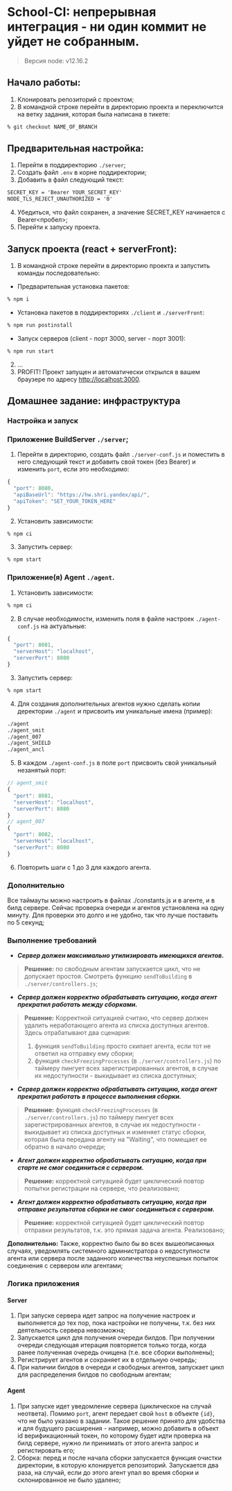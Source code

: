 # School-CI: непрерывная интеграция - ни один коммит не уйдет не собранным. 

> Версия node: v12.16.2

## Начало работы:
1. Клонировать репозиторий с проектом;
2. В командной строке перейти в директорию проекта и переключится на ветку задания, которая была написана в тикете:
```bash
% git checkout NAME_OF_BRANCH
```

## Предварительная настройка: 
1. Перейти в поддиректорию `./server`;
2. Создать файл `.env` в корне поддиректории;
3. Добавить в файл следующий текст:
```txt
SECRET_KEY = 'Bearer YOUR_SECRET_KEY'
NODE_TLS_REJECT_UNAUTHORIZED = '0'
```

4. Убедиться, что файл сохранен, а значение SECRET_KEY начинается с Bearer<пробел>;
5. Перейти к запуску проекта.

## Запуск проекта (react + serverFront): 
1. В командной строке перейти в директорию проекта и запустить команды последовательно: 
  - Предварительная установка пакетов:
```bash
% npm i
``` 
  - Установка пакетов в поддиректориях `./client` и `./serverFront`:
```bash
% npm run postinstall
```
  - Запуск серверов (client - порт 3000, server - порт 3001):
```bash
% npm run start
```
2. ...
3. PROFIT! Проект запущен и автоматически открылся в вашем браузере по адресу [http://localhost:3000](http://localhost:3000).

## Домашнее задание: инфраструктура

### Настройка и запуск

### Приложение BuildServer `./server`;
1. Перейти в директорию, создать файл `./server-conf.js` и поместить в него следующий текст и добавить свой токен (без Bearer) и изменить `port`, если это необходимо:

```js
{
  "port": 8080,
  "apiBaseUrl": "https://hw.shri.yandex/api/",
  "apiToken": "SET_YOUR_TOKEN_HERE"
}
```

2. Установить зависимости: 
```bash
% npm ci
```

3. Запустить сервер:
```bash
% npm start
```

### Приложение(я) Agent `./agent`.
1. Установить зависимости: 
```bash
% npm ci
```

2. В случае необходимости, изменить поля в файле настроек `./agent-conf.js` на актуальные: 

```js
{
  "port": 8081,
  "serverHost": "localhost",
  "serverPort": 8080
}
```

3. Запустить сервер:
```bash
% npm start
```

4. Для создания дополнительных агентов нужно сделать копии деректории `./agent` и присвоить им уникальные имена (пример):
```asp
./agent
./agent_smit
./agent_007
./agent_SHIELD
./agent_ancl
```

5. В каждом `./agent-conf.js` в поле `port` присвоить свой  уникальный незанятый порт: 
```js
// agent_smit
{
  "port": 8081,
  "serverHost": "localhost",
  "serverPort": 8080
}
// agent_007
{
  "port": 8082,
  "serverHost": "localhost",
  "serverPort": 8080
}
```

6. Повторить шаги с 1 до 3 для каждого агента. 

### Дополнительно

Все таймауты можно настроить в файлах ./constants.js и в агенте, и в билд сервере. Сейчас проверка очереди и агентов установлена на одну минуту. Для проверки это долго и не удобно, так что лучше поставить по 5 секунд;

### Выполнение требований
- ***Сервер должен максимально утилизировать имеющихся агентов.***

> **Решение:** по свободным агентам запускается цикл, что не допускает простоя. Смотреть функцию `sendToBuilding` в `./server/controllers.js`;
- ***Сервер должен корректно обрабатывать ситуацию, когда агент прекратил работать между сборками.***

> **Решение:** Корректной ситуацией считаю, что сервер должен удалить неработающего агента из списка доступных агентов. Здесь отрабатывают два сценария: 
> 1. функция `sendToBuilding` просто скипает агента, если тот не ответил на отправку ему сборки;
> 2. функция `checkFreezingProcesses` (в `./server/controllers.js`) по таймеру пингует всех зарегистрированных агентов, в случае их недоступности - выкидывает из списка доступных;

- ***Сервер должен корректно обрабатывать ситуацию, когда агент прекратил работать в процессе выполнения сборки.***

> **Решение:** функция `checkFreezingProcesses` (в `./server/controllers.js`) по таймеру пингует всех зарегистрированных агентов, в случае их недоступности - выкидывает из списка доступных и изменяет статус сборки, которая была передана агенту на "Waiting", что помещает ее обратно в начало очереди;

- ***Агент должен корректно обрабатывать ситуацию, когда при старте не смог соединиться с сервером.***

> **Решение:** корректной ситуацией будет циклический повтор попытки регистрации на сервере, что реализовано;

- ***Агент должен корректно обрабатывать ситуацию, когда при отправке результатов сборки не смог соединиться с сервером.***

> **Решение:** корректной ситуацией будет циклический повтор отправки результатов, т.к. это прямая задача агента. Реализовано;

**Дополнительно:** Также, корректно было бы во всех вышеописанных случаях, уведомлять системного администратора о недоступности агента или сервера после заданного количества неуспешных попыток соединения с сервером или агентами;

### Логика приложения
#### Server
1. При запуске сервера идет запрос на получение настроек и выполняется до тех пор, пока настройки не получены, т.к. без них деятельность сервера невозможна;
2. Запускается цикл для получения очереди билдов. При получении очереди следующая итерация повторяется только тогда, когда ранее полученная очередь очищена (т.е. все сборки выполнены);
3. Регистрирует агентов и сохраняет их в отдельную очередь;
4. При наличии билдов в очереди и свободных агентов, запускает цикл для распределения билдов по свободным агентам;

#### Agent
1. При запуске идет уведомление сервера (циклическое на случай неответа). Помимо `port`, агент передает свой `host` в объекте `{id}`, что не было указано в задании. Такое решение принято для удобства и для будущего расширения - например, можно добавить в объект id верификационный токен, по которому будет идти проверка на билд сервере, нужно ли принимать от этого агента запрос и регистировать его;
2. Сборка: перед и после начала сборки запускается функция очистки директории, в которую клонируется репозиторий. Запускается два раза, на случай, если до этого агент упал во время сборки и склонированное не было удалено;
